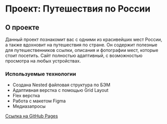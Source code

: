 # Проект: Путешествия по России

## О проекте
Данный проект познакомит вас с одними из красивейших мест России, а также вдохновит на путешествия по стране. Он содержит полезные для путешественников ссылки, описания и  фотографии мест, которые стоит посетить. Сайт полностью адаптивный, с возможностью просмотра на любых устройствах.


### Используемые технологии

* Создана Nested файловая структура по БЭМ
* Адаптивная верстка с помощью Grid Layout
* Flex верстка
* Работа с макетом Figma
* Медиазапросы


[Ссылка на GitHub Pages](https://github.com/KAVtsure/russian-travel)
